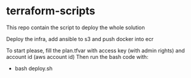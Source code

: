 # terraform-scripts

This repo contain the script to deploy the whole solution

Deploy the infra, add ansible to s3 and push docker into ecr

To start please, fill the plan.tfvar with access key (with admin rights) and account id (aws account id)
Then run the bash code with:
- bash deploy.sh